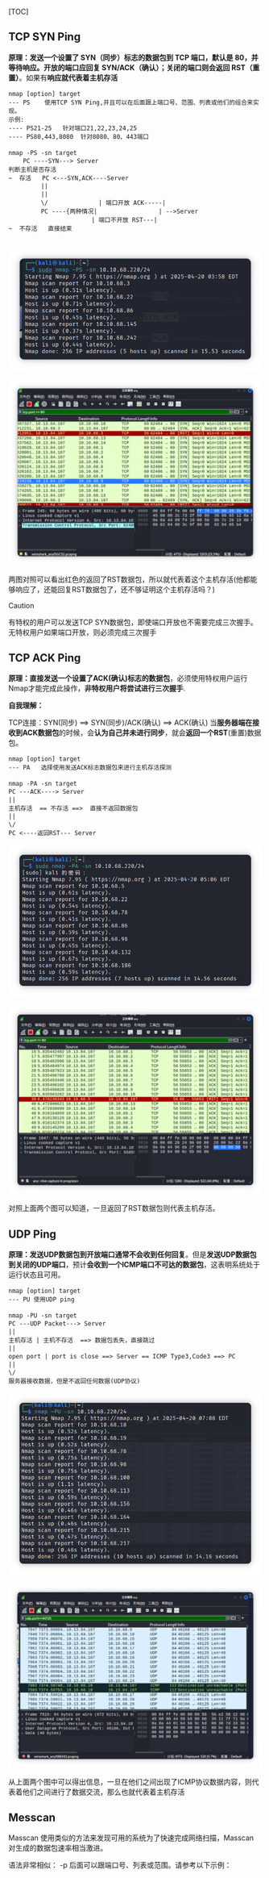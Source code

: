[TOC]



## TCP SYN Ping 

**原理：发送一个设置了 SYN（同步）标志的数据包到 TCP 端口，默认是 80，并等待响应。开放的端口应回复 SYN/ACK（确认）；关闭的端口则会返回 RST（重置）**。如果有**响应就代表着主机存活**

```shell
nmap [option] target
--- PS    使用TCP SYN Ping,并且可以在后面跟上端口号、范围、列表或他们的组合来实现。
示例:
---- PS21-25   针对端口21,22,23,24,25
---- PS80,443,8080  针对8080、80、443端口

nmap -PS -sn target
	PC ----SYN---> Server
判断主机是否存活
~  存活   PC <---SYN,ACK----Server
         ||
         ||
         \/              | 端口开放 ACK-----|
         PC ----{两种情况|				   | -->Server
					   | 端口不开放 RST---|
~  不存活   直接结束
				 
```

![局部截取_20250420_161352](./img/局部截取_20250420_161352.png)

![局部截取_20250420_161428](./img/局部截取_20250420_161428.png)

两图对照可以看出红色的返回了RST数据包，所以就代表着这个主机存活(他都能够响应了，还能回复RST数据包了，还不够证明这个主机存活吗？)

> [!CAUTION]
>
> 有特权的用户可以发送TCP SYN数据包，即使端口开放也不需要完成三次握手。无特权用户如果端口开放，则必须完成三次握手





## TCP ACK Ping

**原理：**直接**发送一个设置了ACK(确认)标志的数据包**，必须使用特权用户运行Nmap才能完成此操作，**非特权用户将尝试进行三次握手**.

**自我理解：**

TCP连接：SYN(同步) ==> SYN(同步)/ACK(确认)  ==> ACK(确认)                         当**服务器端在接收到ACK数据包**的时候，会**认为自己并未进行同步**，就会**返回一个RST**(重置)数据包。

```shell
nmap [option] target
--- PA   选择使用发送ACK标志数据包来进行主机存活探测

nmap -PA -sn target
PC ---ACK----> Server
||            
主机存活  == 不存活 ==>  直接不返回数据包
||
\/
PC <----返回RST--- Server
```

<img src=".\img\局部截取_20250420_170643.png" alt="局部截取_20250420_170643" />

![局部截取_20250420_170810](./img/%E5%B1%80%E9%83%A8%E6%88%AA%E5%8F%96_20250420_170810.png)

对照上面两个图可以知道，一旦返回了RST数据包则代表主机存活。





## UDP Ping

**原理：发送UDP数据包到开放端口通常不会收到任何回复**。但是**发送UDP数据包到关闭的UDP端口**，预计**会收到一个ICMP端口不可达的数据包**，这表明系统处于运行状态且可用。

```shell
nmap [option] target
--- PU 使用UDP ping

nmap -PU -sn target
PC ---UDP Packet---> Server
||
主机存活 | 主机不存活  ==> 数据包丢失，直接跳过
||
open port | port is close ==> Server == ICMP Type3,Code3 ==> PC
||
\/
服务器接收数据，但是不返回任何数据(UDP协议)
```

![局部截取_20250420_191022](./img/局部截取_20250420_191022.png)

![局部截取_20250420_191032](./img/局部截取_20250420_191032.png)

从上面两个图中可以得出信息，一旦在他们之间出现了ICMP协议数据内容，则代表着他们之间进行了数据交流，那么也就代表着主机存活



## Messcan

Masscan 使用类似的方法来发现可用的系统为了快速完成网络扫描，Masscan 对生成的数据包速率相当激进。

语法非常相似： -p 后面可以跟端口号、列表或范围。请参考以下示例：
